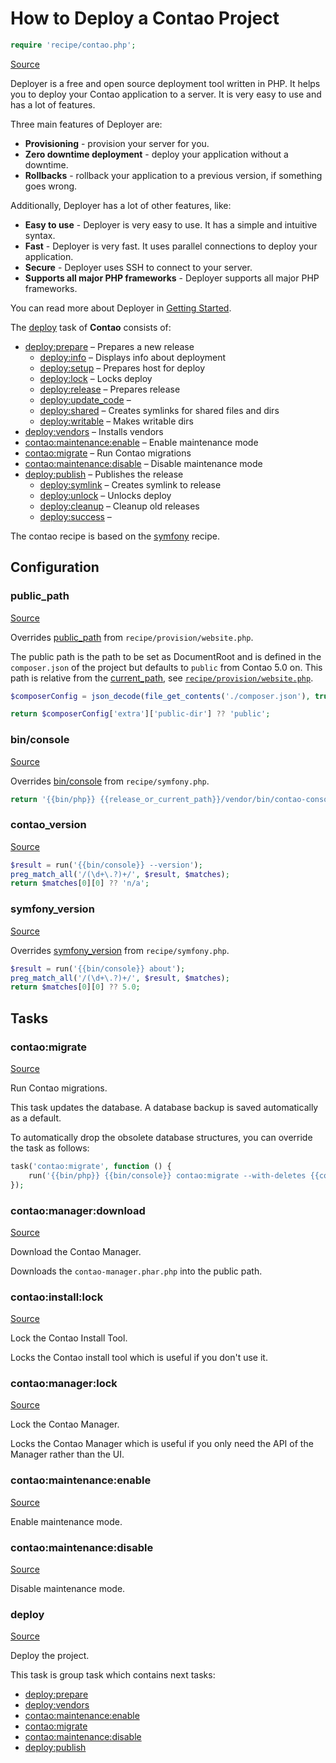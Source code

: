 <!-- DO NOT EDIT THIS FILE! -->
<!-- Instead edit recipe/contao.php -->
<!-- Then run bin/docgen -->

# How to Deploy a Contao Project

```php
require 'recipe/contao.php';
```

[Source](/recipe/contao.php)

Deployer is a free and open source deployment tool written in PHP. 
It helps you to deploy your Contao application to a server. 
It is very easy to use and has a lot of features. 

Three main features of Deployer are:
- **Provisioning** - provision your server for you.
- **Zero downtime deployment** - deploy your application without a downtime.
- **Rollbacks** - rollback your application to a previous version, if something goes wrong.

Additionally, Deployer has a lot of other features, like:
- **Easy to use** - Deployer is very easy to use. It has a simple and intuitive syntax.
- **Fast** - Deployer is very fast. It uses parallel connections to deploy your application.
- **Secure** - Deployer uses SSH to connect to your server.
- **Supports all major PHP frameworks** - Deployer supports all major PHP frameworks.

You can read more about Deployer in [Getting Started](/docs/getting-started.md).

The [deploy](#deploy) task of **Contao** consists of:
* [deploy:prepare](/docs/recipe/common.md#deployprepare) – Prepares a new release
  * [deploy:info](/docs/recipe/deploy/info.md#deployinfo) – Displays info about deployment
  * [deploy:setup](/docs/recipe/deploy/setup.md#deploysetup) – Prepares host for deploy
  * [deploy:lock](/docs/recipe/deploy/lock.md#deploylock) – Locks deploy
  * [deploy:release](/docs/recipe/deploy/release.md#deployrelease) – Prepares release
  * [deploy:update_code](/docs/recipe/shopware.md#deployupdate_code) – 
  * [deploy:shared](/docs/recipe/deploy/shared.md#deployshared) – Creates symlinks for shared files and dirs
  * [deploy:writable](/docs/recipe/deploy/writable.md#deploywritable) – Makes writable dirs
* [deploy:vendors](/docs/recipe/deploy/vendors.md#deployvendors) – Installs vendors
* [contao:maintenance:enable](/docs/recipe/contao.md#contaomaintenanceenable) – Enable maintenance mode
* [contao:migrate](/docs/recipe/contao.md#contaomigrate) – Run Contao migrations
* [contao:maintenance:disable](/docs/recipe/contao.md#contaomaintenancedisable) – Disable maintenance mode
* [deploy:publish](/docs/recipe/common.md#deploypublish) – Publishes the release
  * [deploy:symlink](/docs/recipe/deploy/symlink.md#deploysymlink) – Creates symlink to release
  * [deploy:unlock](/docs/recipe/deploy/lock.md#deployunlock) – Unlocks deploy
  * [deploy:cleanup](/docs/recipe/deploy/cleanup.md#deploycleanup) – Cleanup old releases
  * [deploy:success](/docs/recipe/common.md#deploysuccess) – 


The contao recipe is based on the [symfony](/docs/recipe/symfony.md) recipe.

## Configuration
### public_path
[Source](https://github.com/deployphp/deployer/blob/master/recipe/contao.php#L11)

Overrides [public_path](/docs/recipe/provision/website.md#public_path) from `recipe/provision/website.php`.

The public path is the path to be set as DocumentRoot and is defined in the `composer.json` of the project
but defaults to `public` from Contao 5.0 on.
This path is relative from the [current_path](/docs/recipe/common.md#current_path), see [`recipe/provision/website.php`](/docs/recipe/provision/website.php#public_path).

```php title="Default value"
$composerConfig = json_decode(file_get_contents('./composer.json'), true, 512, JSON_THROW_ON_ERROR);

return $composerConfig['extra']['public-dir'] ?? 'public';
```


### bin/console
[Source](https://github.com/deployphp/deployer/blob/master/recipe/contao.php#L29)

Overrides [bin/console](/docs/recipe/symfony.md#bin/console) from `recipe/symfony.php`.



```php title="Default value"
return '{{bin/php}} {{release_or_current_path}}/vendor/bin/contao-console';
```


### contao_version
[Source](https://github.com/deployphp/deployer/blob/master/recipe/contao.php#L33)



```php title="Default value"
$result = run('{{bin/console}} --version');
preg_match_all('/(\d+\.?)+/', $result, $matches);
return $matches[0][0] ?? 'n/a';
```


### symfony_version
[Source](https://github.com/deployphp/deployer/blob/master/recipe/contao.php#L39)

Overrides [symfony_version](/docs/recipe/symfony.md#symfony_version) from `recipe/symfony.php`.



```php title="Default value"
$result = run('{{bin/console}} about');
preg_match_all('/(\d+\.?)+/', $result, $matches);
return $matches[0][0] ?? 5.0;
```



## Tasks

### contao:migrate
[Source](https://github.com/deployphp/deployer/blob/master/recipe/contao.php#L55)

Run Contao migrations.

This task updates the database. A database backup is saved automatically as a default.

To automatically drop the obsolete database structures, you can override the task as follows:

```php
task('contao:migrate', function () {
    run('{{bin/php}} {{bin/console}} contao:migrate --with-deletes {{console_options}}');
});
```


### contao:manager:download
[Source](https://github.com/deployphp/deployer/blob/master/recipe/contao.php#L61)

Download the Contao Manager.

Downloads the `contao-manager.phar.php` into the public path.


### contao:install:lock
[Source](https://github.com/deployphp/deployer/blob/master/recipe/contao.php#L67)

Lock the Contao Install Tool.

Locks the Contao install tool which is useful if you don't use it.


### contao:manager:lock
[Source](https://github.com/deployphp/deployer/blob/master/recipe/contao.php#L73)

Lock the Contao Manager.

Locks the Contao Manager which is useful if you only need the API of the Manager rather than the UI.


### contao:maintenance:enable
[Source](https://github.com/deployphp/deployer/blob/master/recipe/contao.php#L79)

Enable maintenance mode.




### contao:maintenance:disable
[Source](https://github.com/deployphp/deployer/blob/master/recipe/contao.php#L94)

Disable maintenance mode.




### deploy
[Source](https://github.com/deployphp/deployer/blob/master/recipe/contao.php#L106)

Deploy the project.




This task is group task which contains next tasks:
* [deploy:prepare](/docs/recipe/common.md#deployprepare)
* [deploy:vendors](/docs/recipe/deploy/vendors.md#deployvendors)
* [contao:maintenance:enable](/docs/recipe/contao.md#contaomaintenanceenable)
* [contao:migrate](/docs/recipe/contao.md#contaomigrate)
* [contao:maintenance:disable](/docs/recipe/contao.md#contaomaintenancedisable)
* [deploy:publish](/docs/recipe/common.md#deploypublish)


